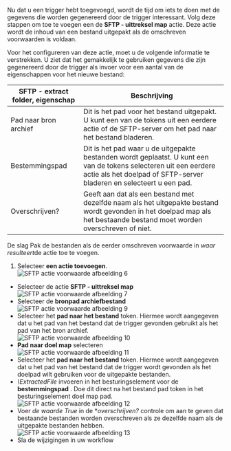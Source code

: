 Nu dat u een trigger hebt toegevoegd, wordt de tijd om iets te doen met de gegevens die worden gegenereerd door de trigger interessant. Volg deze stappen om toe te voegen een de **SFTP - uittreksel map** actie. Deze actie wordt de inhoud van een bestand uitgepakt als de omschreven voorwaarden is voldaan. 

Voor het configureren van deze actie, moet u de volgende informatie te verstrekken. U ziet dat het gemakkelijk te gebruiken gegevens die zijn gegenereerd door de trigger als invoer voor een aantal van de eigenschappen voor het nieuwe bestand:

|SFTP - extract folder, eigenschap|Beschrijving|
|---|---|
|Pad naar bron archief|Dit is het pad voor het bestand uitgepakt. U kunt een van de tokens uit een eerdere actie of de SFTP-server om het pad naar het bestand bladeren.|
|Bestemmingspad|Dit is het pad waar u de uitgepakte bestanden wordt geplaatst. U kunt een van de tokens selecteren uit een eerdere actie als het doelpad of SFTP-server bladeren en selecteert u een pad.|
|Overschrijven?|Geeft aan dat als een bestand met dezelfde naam als het uitgepakte bestand wordt gevonden in het doelpad map als het bestaande bestand moet worden overschreven of niet.|

De slag Pak de bestanden als de eerder omschreven voorwaarde in *waar resulteert*de actie toe te voegen. 

1. Selecteer **een actie toevoegen**.        
![SFTP actie voorwaarde afbeelding 6](./media/connectors-create-api-sftp/condition-6.png)   
- Selecteer de actie **SFTP - uittreksel map**      
![SFTP actie voorwaarde afbeelding 7](./media/connectors-create-api-sftp/condition-7.png)   
- Selecteer de **bronpad archiefbestand**              
![SFTP actie voorwaarde afbeelding 9](./media/connectors-create-api-sftp/condition-9.png)   
- Selecteer het **pad naar het bestand** token. Hiermee wordt aangegeven dat u het pad van het bestand dat de trigger gevonden gebruikt als het pad van het bron archief.           
![SFTP actie voorwaarde afbeelding 10](./media/connectors-create-api-sftp/condition-10.png)   
- **Pad naar doel map** selecteren           
![SFTP actie voorwaarde afbeelding 11](./media/connectors-create-api-sftp/condition-11.png)   
- Selecteer het **pad naar het bestand** token. Hiermee wordt aangegeven dat u het pad van het bestand dat de trigger wordt gevonden als het doelpad wilt gebruiken voor de uitgepakte bestanden.   
- *\ExtractedFile* invoeren in het besturingselement voor de **bestemmingspad** . Doe dit direct na het bestand pad token in het besturingselement doel map pad.         
![SFTP actie voorwaarde afbeelding 12](./media/connectors-create-api-sftp/condition-12.png)   
- Voer *de waarde True* in de **overschrijven?* controle om aan te geven dat bestaande bestanden worden overschreven als ze dezelfde naam als de uitgepakte bestanden hebben.      
![SFTP actie voorwaarde afbeelding 13](./media/connectors-create-api-sftp/condition-13.png)   
- Sla de wijzigingen in uw workflow  
